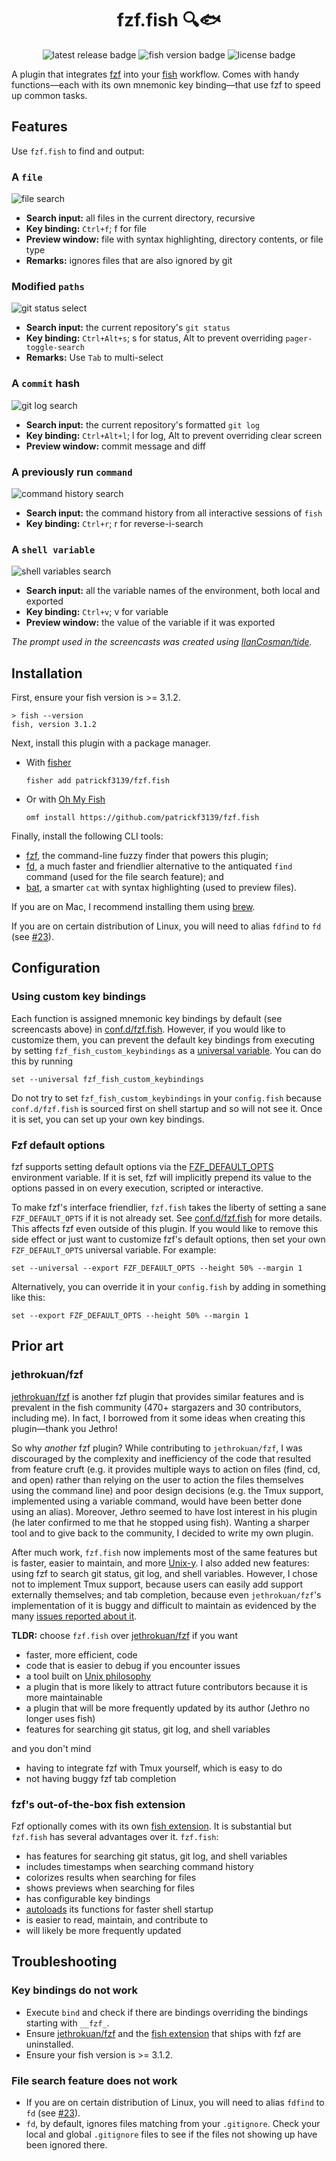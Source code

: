 <div align="center">

# fzf.fish 🔍🐟
![latest release badge][]
![fish version badge][]
![license badge][]

</div>

A plugin that integrates [fzf][] into your [fish][] workflow. Comes with handy functions—each with its own mnemonic key binding—that use fzf to speed up common tasks.

## Features

Use `fzf.fish` to find and output:

### A `file`

![file search][]

- **Search input:** all files in the current directory, recursive
- **Key binding:** `Ctrl+f`; f for file
- **Preview window:** file with syntax highlighting, directory contents, or file type
- **Remarks:** ignores files that are also ignored by git

### Modified `paths`

![git status select][]

- **Search input:** the current repository's `git status`
- **Key binding:** `Ctrl+Alt+s`; s for status, Alt to prevent overriding `pager-toggle-search`
- **Remarks:** Use `Tab` to multi-select

### A `commit` hash

![git log search][]

- **Search input:** the current repository's formatted `git log`
- **Key binding:** `Ctrl+Alt+l`; l for log, Alt to prevent overriding clear screen
- **Preview window:** commit message and diff

### A previously run `command`

![command history search][]

- **Search input:** the command history from all interactive sessions of `fish`
- **Key binding:** `Ctrl+r`; r for reverse-i-search

### A `shell variable`

![shell variables search][]

- **Search input:** all the variable names of the environment, both local and exported
- **Key binding:** `Ctrl+v`; v for variable
- **Preview window:** the value of the variable if it was exported

_The prompt used in the screencasts was created using [IlanCosman/tide][]._

## Installation

First, ensure your fish version is >= 3.1.2.

```fish
> fish --version
fish, version 3.1.2
```

Next, install this plugin with a package manager.

- With [fisher][]

  ```fish
  fisher add patrickf3139/fzf.fish
  ```

- Or with [Oh My Fish][]

  ```fish
  omf install https://github.com/patrickf3139/fzf.fish
  ```

Finally, install the following CLI tools:

- [fzf][], the command-line fuzzy finder that powers this plugin;
- [fd][], a much faster and friendlier alternative to the antiquated `find` command (used for the file search feature); and
- [bat][], a smarter `cat` with syntax highlighting (used to preview files).

If you are on Mac, I recommend installing them using [brew][].

If you are on certain distribution of Linux, you will need to alias `fdfind` to `fd` (see [#23][]).

## Configuration

### Using custom key bindings

Each function is assigned mnemonic key bindings by default (see screencasts above) in [conf.d/fzf.fish][]. However, if you would like to customize them, you can prevent the default key bindings from executing by setting `fzf_fish_custom_keybindings` as a [universal variable][]. You can do this by running

```fish
set --universal fzf_fish_custom_keybindings
```

Do not try to set `fzf_fish_custom_keybindings` in your `config.fish` because `conf.d/fzf.fish` is sourced first on shell startup and so will not see it. Once it is set, you can set up your own key bindings.

### Fzf default options

fzf supports setting default options via the [FZF_DEFAULT_OPTS][] environment variable. If it is set, fzf will implicitly prepend its value to the options passed in on every execution, scripted or interactive.

To make fzf's interface friendlier, `fzf.fish` takes the liberty of setting a sane `FZF_DEFAULT_OPTS` if it is not already set. See [conf.d/fzf.fish][] for more details. This affects fzf even outside of this plugin. If you would like to remove this side effect or just want to customize fzf's default options, then set your own `FZF_DEFAULT_OPTS` universal variable. For example:

```fish
set --universal --export FZF_DEFAULT_OPTS --height 50% --margin 1
```

Alternatively, you can override it in your `config.fish` by adding in something like this:

```fish
set --export FZF_DEFAULT_OPTS --height 50% --margin 1
```

## Prior art

### jethrokuan/fzf

[jethrokuan/fzf][] is another fzf plugin that provides similar features and is prevalent in the fish community (470+ stargazers and 30 contributors, including me). In fact, I borrowed from it some ideas when creating this plugin—thank you Jethro!

So why _another_ fzf plugin? While contributing to `jethrokuan/fzf`, I was discouraged by the complexity and inefficiency of the code that resulted from feature cruft (e.g. it provides multiple ways to action on files (find, cd, and open) rather than relying on the user to action the files themselves using the command line) and poor design decisions (e.g. the Tmux support, implemented using a variable command, would have been better done using an alias). Moreover, Jethro seemed to have lost interest in his plugin (he later confirmed to me that he stopped using fish). Wanting a sharper tool and to give back to the community, I decided to write my own plugin.

After much work, `fzf.fish` now implements most of the same features but is faster, easier to maintain, and more [Unix-y][unix philosophy]. I also added new features: using fzf to search git status, git log, and shell variables. However, I chose not to implement Tmux support, because users can easily add support externally themselves; and tab completion, because even `jethrokuan/fzf`'s implementation of it is buggy and difficult to maintain as evidenced by the many [issues reported about it][].

**TLDR:** choose `fzf.fish` over [jethrokuan/fzf][] if you want

- faster, more efficient, code
- code that is easier to debug if you encounter issues
- a tool built on [Unix philosophy][]
- a plugin that is more likely to attract future contributors because it is more maintainable
- a plugin that will be more frequently updated by its author (Jethro no longer uses fish)
- features for searching git status, git log, and shell variables

and you don't mind

- having to integrate fzf with Tmux yourself, which is easy to do
- not having buggy fzf tab completion

### fzf's out-of-the-box fish extension

Fzf optionally comes with its own [fish extension][]. It is substantial but `fzf.fish` has several advantages over it. `fzf.fish`:

- has features for searching git status, git log, and shell variables
- includes timestamps when searching command history
- colorizes results when searching for files
- shows previews when searching for files
- has configurable key bindings
- [autoloads][] its functions for faster shell startup
- is easier to read, maintain, and contribute to
- will likely be more frequently updated

## Troubleshooting

### Key bindings do not work

- Execute `bind` and check if there are bindings overriding the bindings starting with `__fzf_`.
- Ensure [jethrokuan/fzf][] and the [fish extension][] that ships with fzf are uninstalled.
- Ensure your fish version is >= 3.1.2.

### File search feature does not work

- If you are on certain distribution of Linux, you will need to alias `fdfind` to `fd` (see [#23][]).
- `fd`, by default, ignores files matching from your `.gitignore`. Check your local and global `.gitignore` files to see if the files not showing up have been ignored there.


[#23]: https://github.com/patrickf3139/fzf.fish/issues/23
[autoloads]: https://fishshell.com/docs/current/tutorial.html#autoloading-functions
[bat]: https://github.com/sharkdp/bat
[brew]: https://brew.sh/
[command history search]: images/command_history.gif
[conf.d/fzf.fish]: conf.d/fzf.fish
[fd]: https://github.com/sharkdp/fd
[file search]: images/directory.gif
[fish extension]: https://github.com/junegunn/fzf/blob/master/shell/key-bindings.fish
[fish]: http://fishshell.com
[fish version badge]: https://img.shields.io/badge/fish-3.1.2%2B-blue
[fisher]: https://github.com/jorgebucaran/fisher
[fzf_default_opts]: https://github.com/junegunn/fzf#environment-variables
[fzf]: https://github.com/junegunn/fzf
[git log search]: images/git_log.gif
[git status select]: images/git_status.gif
[issues reported about it]: https://github.com/jethrokuan/fzf/issues?q=is%3Aissue+tab
[IlanCosman/tide]: https://github.com/IlanCosman/tide
[jethrokuan/fzf]: https://github.com/jethrokuan/fzf
[latest release badge]: https://img.shields.io/github/v/release/patrickf3139/fzf.fish
[license badge]: https://img.shields.io/github/license/patrickf3139/fzf.fish
[oh my fish]: https://github.com/oh-my-fish/oh-my-fish
[shell variables search]: images/shell_variables.gif
[universal variable]: https://fishshell.com/docs/current/#more-on-universal-variables
[unix philosophy]: https://en.wikipedia.org/wiki/Unix_philosophy
